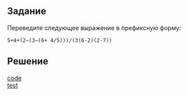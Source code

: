 ## Задание
Переведите следующее выражение в префиксную форму:
```
5+4+(2−(3−(6+ 4/5)))/(3(6-2)(2-7))
```

## Решение
[code](../../src/chapter01/solution_2.rkt)  
[test](../../test/chapter01/test_2.rkt)
